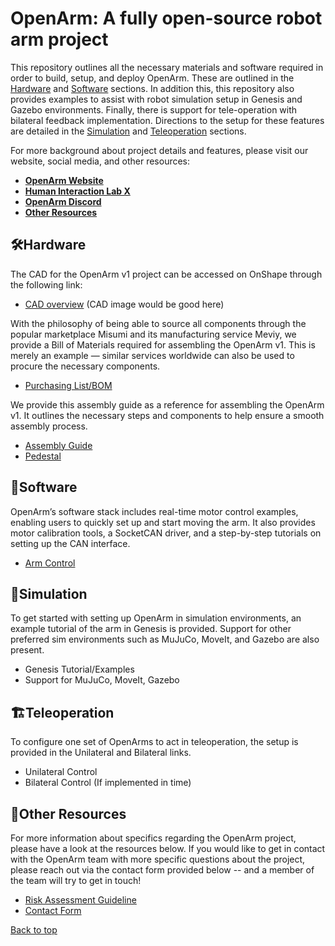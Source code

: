 # OpenArm: A fully open-source robot arm project

This repository outlines all the necessary materials and software required in order to build, setup, and deploy OpenArm. These are outlined in the [Hardware](#Hardware) and [Software](#Software) sections. In addition this, this repository also provides examples to assist with robot simulation setup in Genesis and Gazebo environments. Finally, there is support for tele-operation with bilateral feedback implementation. Directions to the setup for these features are detailed in the [Simulation](#Simulation) and [Teleoperation](#Teleoperation) sections.

For more background about project details and features, please visit our website, social media, and other resources:
- [**OpenArm Website**](https://www.notion.so/reazon-research/OpenArm-113446ca7f73805fa06cd8d24315122b)
- [**Human Interaction Lab X**](https://x.com/reazonhilab)
- [**OpenArm Discord**](https://discord.gg/K6kmFzXagm)
- [**Other Resources**](#Other-Resources)

## 🛠️Hardware

The CAD for the OpenArm v1 project can be accessed on OnShape through the following link: 
- [CAD overview]()
(CAD image would be good here)

With the philosophy of being able to source all components through the popular marketplace Misumi and its manufacturing service Meviy, we provide a Bill of Materials required for assembling the OpenArm v1. This is merely an example — similar services worldwide can also be used to procure the necessary components.
- [Purchasing List/BOM](https://docs.google.com/spreadsheets/d/10wI58rFytYfibKpOzmfWOQUBK5YGNwlppUtHooCTtds/edit?usp=sharing)

We provide this assembly guide as a reference for assembling the OpenArm v1. It outlines the necessary steps and components to help ensure a smooth assembly process.
- [Assembly Guide](https://docs.google.com/presentation/d/1dnI2y_ZBW3xklD3-P3SxRs0a9OQ9p0kbQuDdB3iYupA/edit?usp=sharing)
- [Pedestal]()

## 💾Software
OpenArm’s software stack includes real-time motor control examples, enabling users to quickly set up and start moving the arm. It also provides motor calibration tools, a SocketCAN driver, and a step-by-step tutorials on setting up the CAN interface.
- [Arm Control](https://github.com/reazon-research/OpenArm/tree/main/software/arm_control)

## 🤖Simulation
To get started with setting up OpenArm in simulation environments, an example tutorial of the arm in Genesis is provided. Support for other preferred sim environments such as MuJuCo, MoveIt, and Gazebo are also present.
- Genesis Tutorial/Examples
- Support for MuJuCo, MoveIt, Gazebo

## 🏗️Teleoperation
To configure one set of OpenArms to act in teleoperation, the setup is provided in the Unilateral and Bilateral links.
- Unilateral Control
- Bilateral Control (If implemented in time)

## 📠Other Resources
For more information about specifics regarding the OpenArm project, please have a look at the resources below. If you would like to get in contact with the OpenArm team with more specific questions about the project, please reach out via the contact form provided below -- and a member of the team will try to get in touch!
- [Risk Assessment Guideline](https://docs.google.com/spreadsheets/d/11ayqCXhusLvExf8lalkxcZMikRYgav0Hl6p7CVpsXZ8/edit?usp=sharing)
- [Contact Form]()

<a href="#top">Back to top</a>
